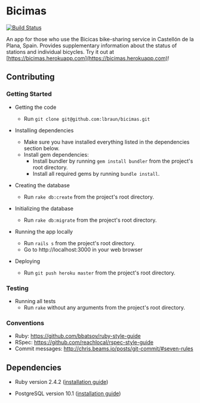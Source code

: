 # Bicimas
[![Build Status](https://travis-ci.org/lbraun/bicimas.png)](https://travis-ci.org/lbraun/bicimas)

An app for those who use the Bicicas bike-sharing service in Castellón de la Plana, Spain. Provides supplementary information about the status of stations and individual bicycles. Try it out at [https://bicimas.herokuapp.com](https://bicimas.herokuapp.com)!

## Contributing

### Getting Started

* Getting the code
  * Run `git clone git@github.com:lbraun/bicimas.git`

* Installing dependencies
  * Make sure you have installed everything listed in the dependencies section below.
  * Install gem dependencies:
    * Install bundler by running `gem install bundler` from the project's root directory.
    * Install all required gems by running `bundle install`.

* Creating the database
  * Run `rake db:create` from the project's root directory.

* Initializing the database
  * Run `rake db:migrate` from the project's root directory.

* Running the app locally
  * Run `rails s` from the project's root directory.
  * Go to http://localhost:3000 in your web browser

* Deploying
  * Run `git push heroku master` from the project's root directory.

### Testing

* Running all tests
    * Run `rake` without any arguments from the project's root directory.

### Conventions
* Ruby: https://github.com/bbatsov/ruby-style-guide
* RSpec: https://github.com/reachlocal/rspec-style-guide
* Commit messages: http://chris.beams.io/posts/git-commit/#seven-rules

## Dependencies

* Ruby version 2.4.2 ([installation guide](https://www.ruby-lang.org/en/documentation/installation/))

* PostgreSQL version 10.1 ([installation guide](https://wiki.postgresql.org/wiki/Detailed_installation_guides))
